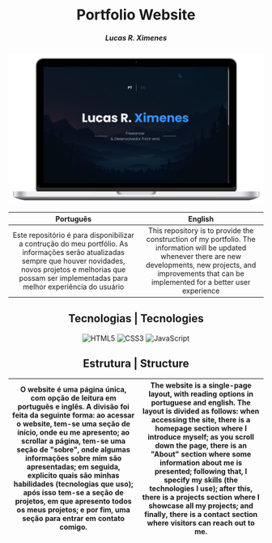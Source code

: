<h1 style="text-align: center;"> Portfolio Website </h1>

<h5 style="text-align: center"> Lucas R. Ximenes </h5>

<img src="/files/PNG/Mockup-Notebook.png" style="justify-content: center;">

Português | English
:--------:|:--------:
Este repositório é para disponibilizar a contrução do meu portfólio. As informações serão atualizadas sempre que houver novidades, novos projetos e melhorias que possam ser implementadas para melhor experiência do usuário | This repository is to provide the construction of my portfolio. The information will be updated whenever there are new developments, new projects, and improvements that can be implemented for a better user experience

<h2 style="text-align: center"> Tecnologias | Tecnologies </h2>

<div style="text-align: center"> 

![HTML5](https://img.shields.io/badge/html5-%23E34F26.svg?style=for-the-badge&logo=html5&logoColor=white) 
![CSS3](https://img.shields.io/badge/css3-%231572B6.svg?style=for-the-badge&logo=css3&logoColor=white) 
![JavaScript](https://img.shields.io/badge/javascript-%23F7DF1E.svg?style=for-the-badge&logo=javascript&logoColor=black) 

</div>



<h2 style="text-align: center"> Estrutura | Structure </h2>

O website é uma página única, com opção de leitura em português e inglês. A divisão foi feita da seguinte forma: ao acessar o website, tem-se uma seção de início, onde eu me apresento; ao scrollar a página, tem-se uma seção de "sobre", onde algumas informações sobre mim são apresentadas; em seguida, explicito quais são minhas habilidades (tecnologias que uso); após isso tem-se a seção de projetos, em que apresento todos os meus projetos; e por fim, uma seção para entrar em contato comigo. | The website is a single-page layout, with reading options in portuguese and english. The layout is divided as follows: when accessing the site, there is a homepage section where I introduce myself; as you scroll down the page, there is an "About" section where some information about me is presented; following that, I specify my skills (the technologies I use); after this, there is a projects section where I showcase all my projects; and finally, there is a contact section where visitors can reach out to me.
:--------:|:--------:
